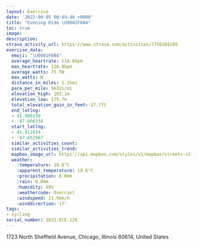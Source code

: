 ```yaml
---
layout: Exercise
date: '2022-09-05 00:49:46 +0000'
title: "Evening Ride \U0001F6B4"
toc: true
image:
description:
strava_activity_url: https://www.strava.com/activities/7756204289
exercise_data:
  emoji: "\U0001F6B4"
  average_heartrate: 118.6bpm
  max_heartrate: 128.0bpm
  average_watts: 75.7W
  max_watts: W
  distance_in_miles: 1.15mi
  pace_per_mile: 5m32s/mi
  elevation_high: 183.1m
  elevation_low: 179.7m
  total_elevation_gain_in_feet: 17.7ft
  end_latlng:
  - 41.906339
  - -87.666334
  start_latlng:
  - 41.912434
  - -87.652967
  similar_activities_count:
  similar_activities_trend:
  mapbox_image_url: https://api.mapbox.com/styles/v1/mapbox/streets-v11/static/path-5+787af2-1.0(awx~Fhz~uOJANDH%60%40AZH%40%40HMTAJ%40p%40E%7CA%40~AEb%40B%60%40JVCd%40%3F%60DBt%40%40tBCdHBP%40t%40CRH%60%40ENAP%40b%40C~%40Bv%40%3FbBDl%40CX%40XAX%40rABPAd%40BX%40lFPbBODC%5E%40JMjA%3Fj%40%3FAPhAEH%3FPFx%40%40r%40%3FZCDDTFBV%5BFCH%3FRCTDj%40Ef%40Dh%40Hf%40Aj%40BZCTB%60%40%3Fb%40Gl%40%40JEVAv%40BJ%40%5CC),pin-s-s+e5b22e(-87.65365,41.91105),pin-s-f+89ae00(-87.66648000000002,41.907709999999994)/auto/800x800?access_token=pk.eyJ1Ijoiam9zaGJlY2ttYW4iLCJhIjoiY205eWR2aDd1MWZ6djJrbXc4a3M0bWZleiJ9.XiG9OWkNcZk2QzjJbxLB4A
  weather:
    :temperature: 19.8°C
    :apparent_temperature: 19.6°C
    :precipitation: 0.0mm
    :rain: 0.0mm
    :humidity: 89%
    :weathercode: Overcast
    :windspeed: 21.9km/h
    :winddirection: 17°
tags:
- cycling
serial_number: 2022.ECE.126
---
```

1723 North Sheffield Avenue, Chicago, Illinois 60614, United States
